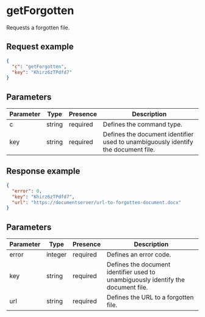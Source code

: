 # getForgotten

Requests a forgotten file.

## Request example

``` json
{
  "c": "getForgotten",
  "key": "Khirz6zTPdfd7"
}
```

## Parameters

| Parameter | Type   | Presence | Description                                                                       |
| --------- | ------ | -------- | --------------------------------------------------------------------------------- |
| c         | string | required | Defines the command type.                                                         |
| key       | string | required | Defines the document identifier used to unambiguously identify the document file. |

## Response example

``` json
{
  "error": 0,
  "key": "Khirz6zTPdfd7",
  "url": "https://documentserver/url-to-forgotten-document.docx"
}
```

## Parameters

| Parameter | Type    | Presence | Description                                                                       |
| --------- | ------- | -------- | --------------------------------------------------------------------------------- |
| error     | integer | required | Defines an error code.                                                            |
| key       | string  | required | Defines the document identifier used to unambiguously identify the document file. |
| url       | string  | required | Defines the URL to a forgotten file.                                              |
